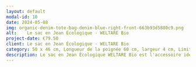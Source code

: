 ```yaml
---
layout: default
modal-id: 10
date: 2024-05-08
img: organic-denim-tote-bag-denim-blue-right-front-663b93d5880c9.png
alt:	Le sac en Jean Écologique - WELTARE Bio
project-date: €79.50
client: Le sac en Jean Écologique - WELTARE Bio
category: 50 x 46 cm, Longueur de la poignée 60 cm, largeur 4 cm, Limite de poids maximale de 13,6 kg
description: Le sac en Jean Écologique WELTARE Bio est l'accessoire idéal pour les personnes soucieuses de l'environnement et à la recherche d'un sac à la fois élégant et pratique. Fabriqué à partir de coton 100 % biologique, ce sac est à la fois durable et doux au toucher. Son design spacieux peut accueillir votre livre, vos courses ou vos affaires du quotidien, tandis que sa poche intérieure vous permet de garder vos petits objets bien rangés.
---
```

